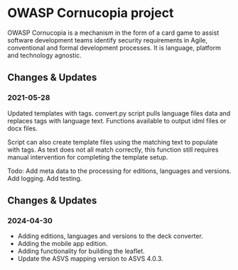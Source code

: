 # OWASP Cornucopia project
OWASP Cornucopia is a mechanism in the form of a card game to assist software development teams 
identify security requirements in Agile, conventional and formal development processes. 
It is language, platform and technology agnostic.

## Changes & Updates
### 2021-05-28
Updated templates with tags.
convert.py script pulls language files data and replaces tags with language text.
Functions available to output idml files or docx files.

Script can also create template files using the matching text to populate with tags. 
As text does not all match correctly, this function still requires manual intervention for completing the template setup.

Todo: 
Add meta data to the processing for editions, languages and versions.
Add logging.
Add testing.

## Changes & Updates
### 2024-04-30

- Adding editions, languages and versions to the deck converter.
- Adding the mobile app edition.
- Adding functionality for building the leaflet.
- Update the ASVS mapping version to ASVS 4.0.3.
